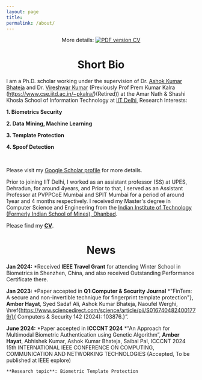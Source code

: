 ```yaml
---
layout: page
title: 
permalink: /about/
---
```


<p align="center">
    More details: 
    <a href="https://github.com/anjaliakg17/anjaliakg17.github.io/blob/master/AnjaliGuptaResume.pdf">
        <img alt="PDF version CV" src="https://img.shields.io/badge/Curriculum Vitae-PDF-blue.svg">
    </a>
</p>


# <center>Short Bio</center>

I am a Ph.D. scholar working under the supervision of Dr. [Ashok Kumar Bhateja](https://csia.iitd.ac.in/index.php/people/faculty) and Dr. [Vireshwar Kumar](https://www.cse.iitd.ernet.in/~viresh/) (Previously Prof Prem Kumar Kalra (https://www.cse.iitd.ac.in/~pkalra/)(Retired)) at the Amar Nath & Shashi Khosla School of Information Technology  at [IIT Delhi](https://sit.iitd.ac.in/),
Research Interests:

   **1. Biometrics Security**

   **2. Data Mining, Machine Learning**

   **3. Template Protection**
   
   **4. Spoof Detection**
 
 <br>
 
Please visit my [Google Scholar profile](https://scholar.google.com/citations?hl=en&user=yRhmVjoAAAAJ) for more details. 


Prior to joining IIT Delhi, I worked as an assistant professor (SS) at UPES, Dehradun, for around 4years, and Prior to that, I served as an Assistant Professor at PVPPCoE Mumbai and SPIT Mumbai for a period of around 1year and 4 months respectively. I received my Master's degree in Computer Science and Engineering from the [Indian Institute of Technology (Formerly Indian School of Mines), Dhanbad](https://www.iitism.ac.in/).

Please find my [**CV**](https://github.com/DHAmber/amber.github.io/blob/master/Amber_Hayat_REsume(2).pdf).

# <center>News</center>
**Jan 2024:**
*Received **IEEE Travel Grant**  for attending Winter School in Biometrics in Shenzhen, China, and also  received Outstanding Performance Certificate there.

**Jan 2023:**
*Paper accepted in **Q1:Computer & Security Journal**
*"FinTem: A secure and non-invertible technique for fingerprint template protection"}, **Amber Hayat**, Syed Sadaf Ali, Ashok Kumar Bhateja, Naoufel Werghi, \href{https://www.sciencedirect.com/science/article/pii/S0167404824001779/}{ Computers \& Security 142 (2024): 103876.}”.

**June 2024:**
*Paper accepted in **ICCCNT 2024**
*"An Approach for Multimodal Biometric Authentication using Genetic Algorithm”, **Amber Hayat**, Abhishek Kumar, Ashok Kumar Bhateja, Saibal Pal, ICCCNT 2024 15th INTERNATIONAL IEEE CONFERENCE ON COMPUTING, COMMUNICATION AND NETWORKING TECHNOLOGIES  (Accepted, To be published at IEEE explore)

    **Research topic**: Biometric Template Protection
